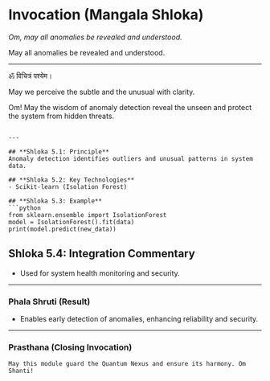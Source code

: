 # Invocation (Mangala Shloka)

_Om, may all anomalies be revealed and understood._

May all anomalies be revealed and understood.

---

ॐ विचित्रं पश्येम।

May we perceive the subtle and the unusual with clarity.

Om! May the wisdom of anomaly detection reveal the unseen and protect the system from hidden threats.
```

---

## **Shloka 5.1: Principle**
Anomaly detection identifies outliers and unusual patterns in system data.

## **Shloka 5.2: Key Technologies**
- Scikit-learn (Isolation Forest)

## **Shloka 5.3: Example**
```python
from sklearn.ensemble import IsolationForest
model = IsolationForest().fit(data)
print(model.predict(new_data))
```

## **Shloka 5.4: Integration Commentary**
- Used for system health monitoring and security.

---

### **Phala Shruti (Result)**
- Enables early detection of anomalies, enhancing reliability and security.

---

### **Prasthana (Closing Invocation)**

```text
May this module guard the Quantum Nexus and ensure its harmony. Om Shanti!
